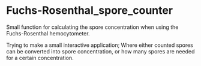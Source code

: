 # Fuchs-Rosenthal_spore_counter
Small function for calculating the spore concentration when using the Fuchs-Rosenthal hemocytometer.

Trying to make a small interactive application;
Where either counted spores can be converted into spore concentration, 
or how many spores are needed for a certain concentration.

